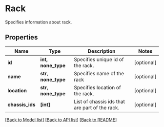 # Rack

Specifies information about rack.

## Properties
Name | Type | Description | Notes
------------ | ------------- | ------------- | -------------
**id** | **int, none_type** | Specifies unique id of the rack. | [optional] 
**name** | **str, none_type** | Specifies name of the rack | [optional] 
**location** | **str, none_type** | Specifies location of the rack. | [optional] 
**chassis_ids** | **[int]** | List of chassis ids that are part of the rack. | [optional] 

[[Back to Model list]](../README.md#documentation-for-models) [[Back to API list]](../README.md#documentation-for-api-endpoints) [[Back to README]](../README.md)


